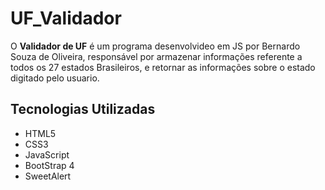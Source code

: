 # UF_Validador

O **Validador de UF** é um programa desenvolvideo em JS por Bernardo Souza de Oliveira, responsável por armazenar informações referente a todos os 27 estados Brasileiros, e retornar as informações sobre o estado digitado pelo usuario.

## Tecnologias Utilizadas

- HTML5
- CSS3
- JavaScript
- BootStrap 4
- SweetAlert
